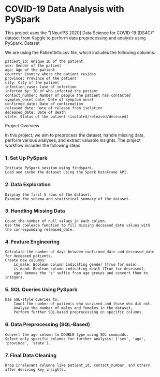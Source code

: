 # COVID-19 Data Analysis with PySpark

This project uses the "[NeurIPS 2020] Data Science for COVID-19 (DS4C)" dataset from Kaggle to perform data preprocessing and analysis using PySpark.
Dataset

We are using the PatientInfo.csv file, which includes the following columns:

    patient_id: Unique ID of the patient
    sex: Gender of the patient
    age: Age of the patient
    country: Country where the patient resides
    province: Province of the patient
    city: City of the patient
    infection_case: Case of infection
    infected_by: ID of who infected the patient
    contact_number: Number of people the patient has contacted
    symptom_onset_date: Date of symptom onset
    confirmed_date: Date of confirmation
    released_date: Date of release from isolation
    deceased_date: Date of death
    state: Status of the patient (isolated/released/deceased)

Project Overview

In this project, we aim to preprocess the dataset, handle missing data, perform various analyses, and extract valuable insights. The project workflow includes the following steps:

### 1. Set Up PySpark

    Initiate PySpark session using findspark.
    Load and cache the dataset using the Spark DataFrame API.

### 2. Data Exploration

    Display the first 5 rows of the dataset.
    Examine the schema and statistical summary of the dataset.

### 3. Handling Missing Data

    Count the number of null values in each column.
    Use the coalesce function to fill missing deceased_date values with the corresponding released_date.

### 4. Feature Engineering

    Calculate the number of days between confirmed_date and deceased_date for deceased patients.
    Create new columns:
        is_male: Boolean column indicating gender (True for male).
        is_dead: Boolean column indicating death (True for deceased).
        age: Remove the "s" suffix from age groups and convert them to integers.

### 5. SQL Queries Using PySpark

    Use SQL-style queries to:
        Count the number of patients who survived and those who did not.
        Analyze the number of males and females in the dataset.
        Perform further SQL-based preprocessing on specific columns.

### 6. Data Preprocessing (SQL-Based)

    Convert the age column to DOUBLE type using SQL commands.
    Select only specific columns for further analysis: ['sex', 'age', 'province', 'state'].

### 7. Final Data Cleaning

    Drop irrelevant columns like patient_id, contact_number, and others after deriving key insights.
